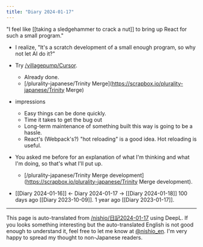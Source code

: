 ```yaml
---
title: "Diary 2024-01-17"
---
```


"I feel like [[taking a sledgehammer to crack a nut]] to bring up React for such a small program."
- I realize, "It's a scratch development of a small enough program, so why not let AI do it?"
- Try [/villagepump/Cursor](https://scrapbox.io/villagepump/Cursor).
    - Already done.
    - [/plurality-japanese/Trinity Merge](https://scrapbox.io/plurality-japanese/Trinity Merge)
- impressions
    - Easy things can be done quickly.
    - Time it takes to get the bug out
    - Long-term maintenance of something built this way is going to be a hassle.
    - React's (Webpack's?) "hot reloading" is a good idea. Hot reloading is useful.
- You asked me before for an explanation of what I'm thinking and what I'm doing, so that's what I'll put up.
    - [/plurality-japanese/Trinity Merge development](https://scrapbox.io/plurality-japanese/Trinity Merge development).


- [[Diary 2024-01-16]] ← Diary 2024-01-17 → [[Diary 2024-01-18]]
100 days ago [[Diary 2023-10-09]].
1 year ago [[Diary 2023-01-17]].
---
This page is auto-translated from [/nishio/日記2024-01-17](https://scrapbox.io/nishio/日記2024-01-17) using DeepL. If you looks something interesting but the auto-translated English is not good enough to understand it, feel free to let me know at [@nishio_en](https://twitter.com/nishio_en). I'm very happy to spread my thought to non-Japanese readers.